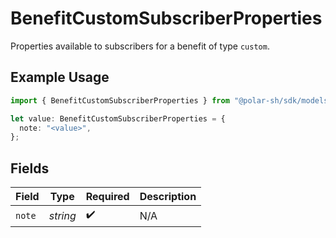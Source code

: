 # BenefitCustomSubscriberProperties

Properties available to subscribers for a benefit of type `custom`.

## Example Usage

```typescript
import { BenefitCustomSubscriberProperties } from "@polar-sh/sdk/models/components";

let value: BenefitCustomSubscriberProperties = {
  note: "<value>",
};
```

## Fields

| Field              | Type               | Required           | Description        |
| ------------------ | ------------------ | ------------------ | ------------------ |
| `note`             | *string*           | :heavy_check_mark: | N/A                |
